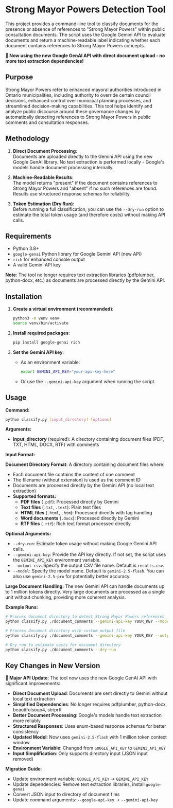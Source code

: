 # Strong Mayor Powers Detection Tool

This project provides a command-line tool to classify documents for the presence or absence of references to "Strong Mayor Powers" within public consultation documents. The script uses the Google Gemini API to evaluate documents and return a machine-readable label indicating whether each document contains references to Strong Mayor Powers concepts.

**🚀 Now using the new Google GenAI API with direct document upload - no more text extraction dependencies!**

## Purpose

Strong Mayor Powers refer to enhanced mayoral authorities introduced in Ontario municipalities, including authority to override certain council decisions, enhanced control over municipal planning processes, and streamlined decision-making capabilities. This tool helps identify and analyze public discourse around these governance changes by automatically detecting references to Strong Mayor Powers in public comments and consultation responses.

## Methodology

1. **Direct Document Processing**:  
   Documents are uploaded directly to the Gemini API using the new Google GenAI library. No text extraction is performed locally - Google's models handle document processing internally.

2. **Machine-Readable Results**:  
   The model returns "present" if the document contains references to Strong Mayor Powers and "absent" if no such references are found. Results use structured response schemas for reliability.

3. **Token Estimation (Dry Run)**:  
   Before running a full classification, you can use the `--dry-run` option to estimate the total token usage (and therefore costs) without making API calls.

## Requirements

- Python 3.8+
- `google-genai` Python library for Google Gemini API (new API)
- `rich` for enhanced console output
- A valid Gemini API key

**Note**: The tool no longer requires text extraction libraries (pdfplumber, python-docx, etc.) as documents are processed directly by the Gemini API.

## Installation

1. **Create a virtual environment (recommended)**:
    ```bash
    python3 -m venv venv
    source venv/bin/activate
    ```
   
2. **Install required packages**:
    ```bash
    pip install google-genai rich
    ```

3. **Set the Gemini API key**:
    - As an environment variable:
      ```bash
      export GEMINI_API_KEY="your-api-key-here"
      ```
    - Or use the `--gemini-api-key` argument when running the script.

## Usage

**Command:**
```bash
python classify.py [input_directory] [options]
```

**Arguments:**
- **input_directory** (required): A directory containing document files (PDF, TXT, HTML, DOCX, RTF) with comments

**Input Format:**

**Document Directory Format**: A directory containing document files where:
  - Each document file contains the content of one comment
  - The filename (without extension) is used as the comment ID
  - Documents are processed directly by the Gemini API (no local text extraction)
  - **Supported formats:**
    - **PDF files** (`.pdf`): Processed directly by Gemini
    - **Text files** (`.txt`, `.text`): Plain text files
    - **HTML files** (`.html`, `.htm`): Processed directly with tag handling
    - **Word documents** (`.docx`): Processed directly by Gemini
    - **RTF files** (`.rtf`): Rich text format processed directly

**Optional Arguments:**
- `--dry-run`: Estimate token usage without making Google Gemini API calls.
- `--gemini-api-key`: Provide the API key directly. If not set, the script uses the `GEMINI_API_KEY` environment variable.
- `--output-csv`: Specify the output CSV file name. Default is `results.csv`.
- `--model`: Specify the model name. Default is `gemini-2.5-flash`. You can also use `gemini-2.5-pro` for potentially better accuracy.

**Large Document Handling:**
The new Gemini API can handle documents up to 1 million tokens directly. Very large documents are processed as a single unit without chunking, providing more coherent analysis.

**Example Runs:**
```bash
# Process document directory to detect Strong Mayor Powers references
python classify.py ./document_comments --gemini-api-key YOUR_KEY --model gemini-2.5-pro

# Process document directory with custom output file
python classify.py ./document_comments --gemini-api-key YOUR_KEY --output-csv strong_mayor_results.csv

# Dry run to estimate costs for document directory
python classify.py ./document_comments --dry-run
```

## Key Changes in New Version

**🚀 Major API Update**: The tool now uses the new Google GenAI API with significant improvements:

- **Direct Document Upload**: Documents are sent directly to Gemini without local text extraction
- **Simplified Dependencies**: No longer requires pdfplumber, python-docx, beautifulsoup4, striprtf
- **Better Document Processing**: Google's models handle text extraction more reliably
- **Structured Responses**: Uses enum-based response schemas for better consistency
- **Updated Model**: Now uses `gemini-2.5-flash` with 1 million token context window
- **Environment Variable**: Changed from `GOOGLE_API_KEY` to `GEMINI_API_KEY`
- **Input Simplification**: Only supports directory input (JSON input removed)

**Migration Guide**:
- Update environment variable: `GOOGLE_API_KEY` → `GEMINI_API_KEY`
- Update dependencies: Remove text extraction libraries, install `google-genai`
- Convert JSON input to directory of document files
- Update command arguments: `--google-api-key` → `--gemini-api-key`
